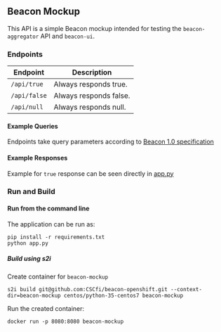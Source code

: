 ## Beacon Mockup

This API is a simple Beacon mockup intended for testing the `beacon-aggregator` API and `beacon-ui`.

### Endpoints
| Endpoint | Description |
| --- | --- |
| `/api/true` | Always responds true. |
| `/api/false` | Always responds false. |
| `/api/null` | Always responds null. |

#### Example Queries
Endpoints take query parameters according to [Beacon 1.0 specification](https://github.com/ga4gh-beacon/specification/blob/master/beacon.md)

#### Example Responses
Example for `true` response can be seen directly in [app.py](https://github.com/CSCfi/beacon-openshift/blob/master/beacon-mockup/app.py#L17-L62)

### Run and Build

#### Run from the command line

The application can be run as:

```
pip install -r requirements.txt
python app.py
```

##### Build using s2i

Create container for `beacon-mockup`
```
s2i build git@github.com:CSCfi/beacon-openshift.git --context-dir=beacon-mockup centos/python-35-centos7 beacon-mockup
```

Run the created container:
```
docker run -p 8080:8080 beacon-mockup
```
